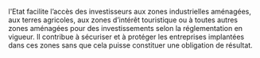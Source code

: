 l'Etat facilite l’accès des investisseurs aux zones industrielles aménagées, aux terres agricoles, aux zones d’intérêt touristique ou à toutes autres zones aménagées pour des investissements selon la réglementation en vigueur. Il contribue à sécuriser et à protéger les entreprises implantées dans ces zones sans que cela puisse constituer une obligation de résultat.